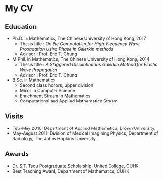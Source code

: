 # My CV
## Education
* Ph.D. in Mathematics, The Chinese University of Hong Kong, 2017
	* Thesis title : *On the Computation for High-Frequency Wave Propagation Using Phase in Galerkin methods*
	* Advisor : Prof. Eric T. Chung
* M.Phil. in Mathematics, The Chinese University of Hong Kong, 2014
	* Thesis title : *A Staggered Discontinuous Galerkin Method for Elastic Wave Propagation*
	* Advisor : Prof. Eric T. Chung
* B.Sc. in Mathematics
	* Second class honors, upper division
	* Minor in Computer Science
	* Enrichment Stream in Mathematics
	* Computational and Applied Mathematics Stream
	
## Visits

* Feb-May 2016: Department of Applied Mathematics, Brown University.
* May-August 2011: Division of Medical Imagining Physics, Department of
Radiology, The Johns Hopkins University.

## Awards
* Dr. S.T. Tsou Postgraduate Scholarship, United College, CUHK
* Best Teaching Award, Department of Mathematics, CUHK
